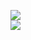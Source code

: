 [![](https://img.shields.io/badge/Made%20With-Github%20Spray-lightgrey.svg?style=for-the-badge&logo=github)](https://github.com/Annihil/github-spray#6516)  
[![](https://i.imgur.com/2DrTn0Z.gif)](https://github.com/Annihil/github-spray)